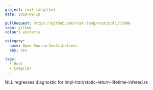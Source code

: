 ```yaml
---
project: rust-lang/rust
date: 2018-09-18

pullRequest: https://github.com/rust-lang/rust/pull/53900
icon: github
colour: wisteria

category:
  name: Open Source Contributions
  key: oss

tags:
  - Rust
  - Compiler
---
```

NLL regresses diagnostic for impl-trait/static-return-lifetime-infered.rs
